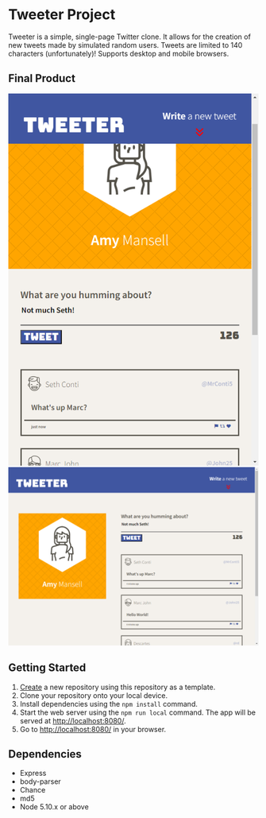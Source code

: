 # Tweeter Project

Tweeter is a simple, single-page Twitter clone. It allows for the creation of new tweets made by simulated random users. Tweets are limited to 140 characters (unfortunately)! Supports desktop and mobile browsers.

## Final Product

!["Mobile sized view"](./docs/mobile-width.png)
!["Desktop view"](./docs/desktop-width.png)

## Getting Started

1. [Create](https://docs.github.com/en/repositories/creating-and-managing-repositories/creating-a-repository-from-a-template) a new repository using this repository as a template.
2. Clone your repository onto your local device.
3. Install dependencies using the `npm install` command.
3. Start the web server using the `npm run local` command. The app will be served at <http://localhost:8080/>.
4. Go to <http://localhost:8080/> in your browser.

## Dependencies

- Express
- body-parser
- Chance
- md5
- Node 5.10.x or above